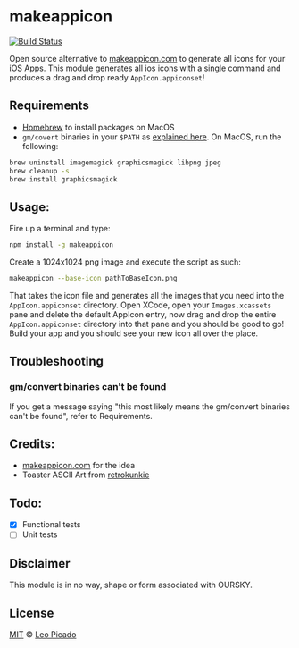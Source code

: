 # makeappicon

[![Build Status](https://travis-ci.com/leopic/makeAppIcon.svg?branch=master)](https://travis-ci.com/leopic/makeAppIcon)

Open source alternative to [makeappicon.com](http://makeappicon.com/) to generate all icons for your iOS Apps. This module generates all ios icons with a single command and produces a drag and drop ready `AppIcon.appiconset`!

## Requirements

- [Homebrew](https://brew.sh/) to install packages on MacOS
- `gm/covert` binaries in your `$PATH` as [explained here](http://stackoverflow.com/questions/17756587/installing-graphicsmagick-on-mac-os-x-10-8). On MacOS, run the following:

```bash
brew uninstall imagemagick graphicsmagick libpng jpeg
brew cleanup -s
brew install graphicsmagick
```

## Usage:

Fire up a terminal and type:

```bash
npm install -g makeappicon
```

Create a 1024x1024 png image and execute the script as such:

```bash
makeappicon --base-icon pathToBaseIcon.png
```

That takes the icon file and generates all the images that you need into the `AppIcon.appiconset`
directory. Open XCode, open your `Images.xcassets` pane and delete the default AppIcon entry, now drag and
drop the entire `AppIcon.appiconset` directory into that pane and you should be good to go! Build your app
and you should see your new icon all over the place.

## Troubleshooting

### gm/convert binaries can't be found

If you get a message saying "this most likely means the gm/convert binaries can't be found", refer to Requirements.

## Credits:

- [makeappicon.com](http://makeappicon.com) for the idea
- Toaster ASCII Art from [retrokunkie](http://www.retrojunkie.com/asciiart/food/toasters.htm)

## Todo:

- [x] Functional tests
- [ ] Unit tests

## Disclaimer

This module is in no way, shape or form associated with OURSKY.

## License

[MIT](/license) © [Leo Picado](https://github.com/leopic)
